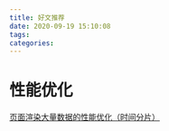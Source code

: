 ```yaml
---
title: 好文推荐
date: 2020-09-19 15:10:08
tags:
categories:
---
```




# 性能优化

[页面渲染大量数据的性能优化（时间分片）](https://blog.csdn.net/weixin_42112865/article/details/100979363)

